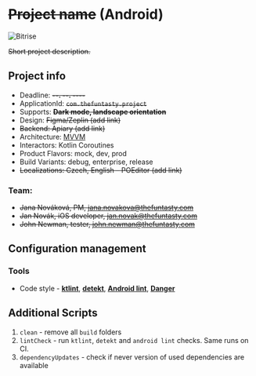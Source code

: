 # ~~Project name~~ (Android)

![Bitrise](https://img.shields.io/bitrise/appid.svg?token=apptoken)

~~Short project description.~~

## Project info

- Deadline: ~~**--. --. ----**~~
- ApplicationId: ~~`com.thefuntasty.project`~~
- Supports: ~~**Dark mode, landscape orientation**~~
- Design: ~~Figma/Zeplin (add link)~~
- ~~Backend: Apiary (add link)~~
- Architecture: [MVVM](https://github.com/thefuntasty/mvvm-android)
- Interactors: Kotlin Coroutines
- Product Flavors: mock, dev, prod
- Build Variants: debug, enterprise, release
- ~~Localizations: Czech, English – POEditor (add link)~~

### Team:

- ~~Jana Nováková, PM, <jana.novakova@thefuntasty.com>~~
- ~~Jan Novák, iOS developer, <jan.novak@thefuntasty.com>~~
- ~~John Newman, tester, <john.newman@thefuntasty.com>~~

## Configuration management

### Tools

- Code style - **[ktlint](https://ktlint.github.io/)**, **[detekt](https://arturbosch.github.io/detekt/)**, **[Android lint](http://tools.android.com/tips/lint)**, **[Danger](https://github.com/thefuntasty/danger)**

## Additional Scripts

1. `clean` - remove all `build` folders
2. `lintCheck` - run `ktlint`, `detekt` and `android lint` checks. Same runs on CI.
3. `dependencyUpdates` - check if never version of used dependencies are available
